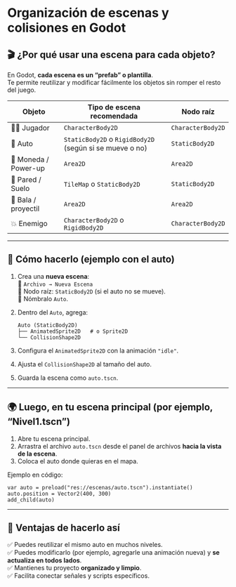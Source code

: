 # Organización de escenas y colisiones en Godot

## 🎬 ¿Por qué usar una escena para cada objeto?

En Godot, **cada escena es un “prefab” o plantilla**.  
Te permite reutilizar y modificar fácilmente los objetos sin romper el resto del juego.

| Objeto | Tipo de escena recomendada | Nodo raíz |
|--------|-----------------------------|------------|
| 🚶‍♂️ Jugador | `CharacterBody2D` | `CharacterBody2D` |
| 🚗 Auto | `StaticBody2D` o `RigidBody2D` (según si se mueve o no) | `StaticBody2D` |
| 💎 Moneda / Power-up | `Area2D` | `Area2D` |
| 🧱 Pared / Suelo | `TileMap` o `StaticBody2D` | `StaticBody2D` |
| 🔫 Bala / proyectil | `Area2D` | `Area2D` |
| 💥 Enemigo | `CharacterBody2D` o `RigidBody2D` | `CharacterBody2D` |

---

## 🧩 Cómo hacerlo (ejemplo con el auto)

1. Crea una **nueva escena**:  
   🔹 `Archivo → Nueva Escena`  
   🔹 Nodo raíz: `StaticBody2D` (si el auto no se mueve).  
   🔹 Nómbralo `Auto`.

2. Dentro del `Auto`, agrega:
   ```
   Auto (StaticBody2D)
   ├── AnimatedSprite2D   # o Sprite2D
   └── CollisionShape2D
   ```

3. Configura el `AnimatedSprite2D` con la animación `"idle"`.
4. Ajusta el `CollisionShape2D` al tamaño del auto.
5. Guarda la escena como `auto.tscn`.

---

## 🌍 Luego, en tu escena principal (por ejemplo, “Nivel1.tscn”)

1. Abre tu escena principal.
2. Arrastra el archivo `auto.tscn` desde el panel de archivos **hacia la vista de la escena**.
3. Coloca el auto donde quieras en el mapa.

Ejemplo en código:
```gdscript
var auto = preload("res://escenas/auto.tscn").instantiate()
auto.position = Vector2(400, 300)
add_child(auto)
```

---

## 🚦 Ventajas de hacerlo así

✅ Puedes reutilizar el mismo auto en muchos niveles.  
✅ Puedes modificarlo (por ejemplo, agregarle una animación nueva) y **se actualiza en todos lados**.  
✅ Mantienes tu proyecto **organizado y limpio**.  
✅ Facilita conectar señales y scripts específicos.
